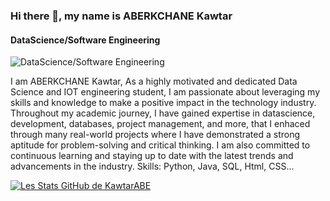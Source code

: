 ### Hi there 👋, my name is ABERKCHANE Kawtar
#### DataScience/Software Engineering
![DataScience/Software Engineering]([https://media.licdn.com/dms/image/C4E16AQGJaVbNTctvlA/profile-displaybackgroundimage-shrink_350_1400/0/1657044468310?e=1705536000&v=beta&t=UzKAfuL7uUveQmEH8k9CwRevg3-4lZjSk3ttMxaJu1g](https://github.com/KawtarABE/KawtarABE/blob/main/Data%20science%20and%20IOT%20Engineering%20student.png?raw=true))


I am ABERKCHANE Kawtar, As a highly motivated and dedicated Data Science and IOT engineering student, I am passionate about leveraging my skills and knowledge to make a positive impact in the technology industry. Throughout my academic journey, I have gained expertise in datascience, development, databases, project management, and more, that I enhaced through many real-world projects where I have demonstrated a strong aptitude for problem-solving and critical thinking. I am also committed to continuous learning and staying up to date with the latest trends and advancements in the industry.
Skills: Python, Java, SQL, Html, CSS...

[![Les Stats GitHub de KawtarABE](https://github-readme-stats.vercel.app/api?username=KawtarABE)](https://github.com/anuraghazra/github-readme-stats)










